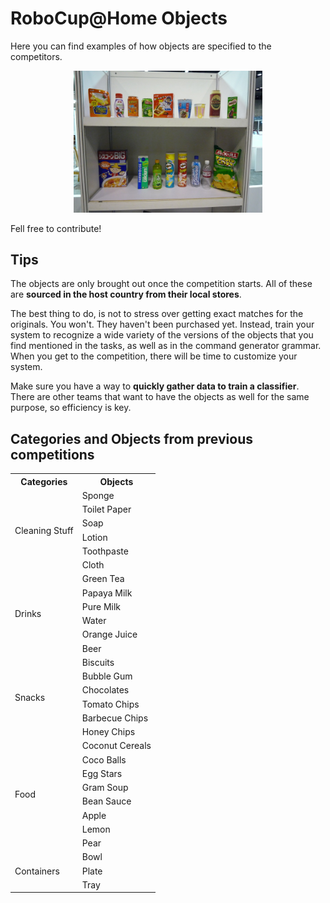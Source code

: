 # RoboCup@Home Objects

Here you can find examples of how objects are specified to the competitors.

<p align="center">
  <img src="https://github.com/Cartucho/robocup-at-home-objects/blob/master/Singapure2010/General/objects.jpg?raw=true" width="60%" height="60%" />
</p>


Fell free to contribute!

## Tips

The objects are only brought out once the competition starts. All of these are **sourced in the host country from their local stores**.

The best thing to do, is not to stress over getting exact matches for the originals. You won't. They haven't been purchased yet. Instead, train your system to recognize a wide variety of the versions of the objects that you find mentioned in the tasks, as well as in the command generator grammar. When you get to the competition, there will be time to customize your system.

Make sure you have a way to **quickly gather data to train a classifier**. There are other teams that want to have the objects as well for the same purpose, so efficiency is key.

## Categories and Objects from previous competitions

<table class="tg">
  <tr>
    <th class="tg-amwm">Categories</th>
    <th class="tg-amwm">Objects</th>
  </tr>
  <tr>
    <td class="tg-c3ow" rowspan="6">Cleaning Stuff</td>
    <td class="tg-c3ow">Sponge</td>
  </tr>
  <tr>
    <td class="tg-uys7">Toilet Paper</td>
  </tr>
  <tr>
    <td class="tg-uys7">Soap</td>
  </tr>
  <tr>
    <td class="tg-uys7">Lotion</td>
  </tr>
  <tr>
    <td class="tg-uys7">Toothpaste</td>
  </tr>
  <tr>
    <td class="tg-c3ow">Cloth</td>
  </tr>
  <tr>
    <td class="tg-c3ow" rowspan="6">Drinks</td>
    <td class="tg-c3ow">Green Tea</td>
  </tr>
  <tr>
    <td class="tg-c3ow">Papaya Milk</td>
  </tr>
  <tr>
    <td class="tg-c3ow">Pure Milk</td>
  </tr>
  <tr>
    <td class="tg-c3ow">Water</td>
  </tr>
  <tr>
    <td class="tg-c3ow">Orange Juice</td>
  </tr>
  <tr>
    <td class="tg-c3ow">Beer</td>
  </tr>
  <tr>
    <td class="tg-c3ow" rowspan="6">Snacks</td>
    <td class="tg-c3ow">Biscuits</td>
  </tr>
  <tr>
    <td class="tg-c3ow">Bubble Gum</td>
  </tr>
  <tr>
    <td class="tg-c3ow">Chocolates</td>
  </tr>
  <tr>
    <td class="tg-c3ow">Tomato Chips</td>
  </tr>
  <tr>
    <td class="tg-c3ow">Barbecue Chips</td>
  </tr>
  <tr>
    <td class="tg-c3ow">Honey Chips</td>
  </tr>
  <tr>
    <td class="tg-c3ow" rowspan="8">Food</td>
    <td class="tg-c3ow">Coconut Cereals</td>
  </tr>
  <tr>
    <td class="tg-c3ow">Coco Balls</td>
  </tr>
  <tr>
    <td class="tg-c3ow">Egg Stars</td>
  </tr>
  <tr>
    <td class="tg-c3ow">Gram Soup</td>
  </tr>
  <tr>
    <td class="tg-c3ow">Bean Sauce</td>
  </tr>
  <tr>
    <td class="tg-c3ow">Apple</td>
  </tr>
  <tr>
    <td class="tg-c3ow">Lemon</td>
  </tr>
  <tr>
    <td class="tg-c3ow">Pear</td>
  </tr>
  <tr>
    <td class="tg-c3ow" rowspan="3">Containers</td>
    <td class="tg-c3ow">Bowl</td>
  </tr>
  <tr>
    <td class="tg-c3ow">Plate</td>
  </tr>
  <tr>
    <td class="tg-c3ow">Tray</td>
  </tr>
</table>


